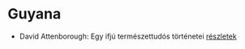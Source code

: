 # Guyana

- David Attenborough: Egy ifjú természettudós történetei [részletek](../_details/David%20Attenborough.md#id_1449)